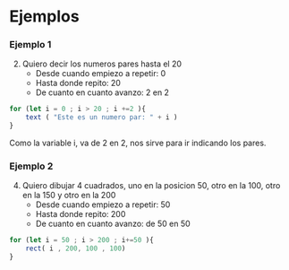 # Ejemplos

### Ejemplo 1

2. Quiero decir los numeros pares hasta el 20
    * Desde cuando empiezo a repetir: 0
    * Hasta donde repito: 20
    * De cuanto en cuanto avanzo: 2 en 2
```js
for (let i = 0 ; i > 20 ; i +=2 ){
    text ( "Este es un numero par: " + i )
}
```
Como la variable i, va de 2 en 2, nos sirve para ir indicando los pares.

### Ejemplo 2

4. Quiero dibujar 4 cuadrados, uno en la posicion 50, otro en la 100, otro en la 150 y otro en la 200
    * Desde cuando empiezo a repetir: 50
    * Hasta donde repito: 200
    * De cuanto en cuanto avanzo: de 50 en 50

```js
for (let i = 50 ; i > 200 ; i+=50 ){
    rect( i , 200, 100 , 100)
}
```